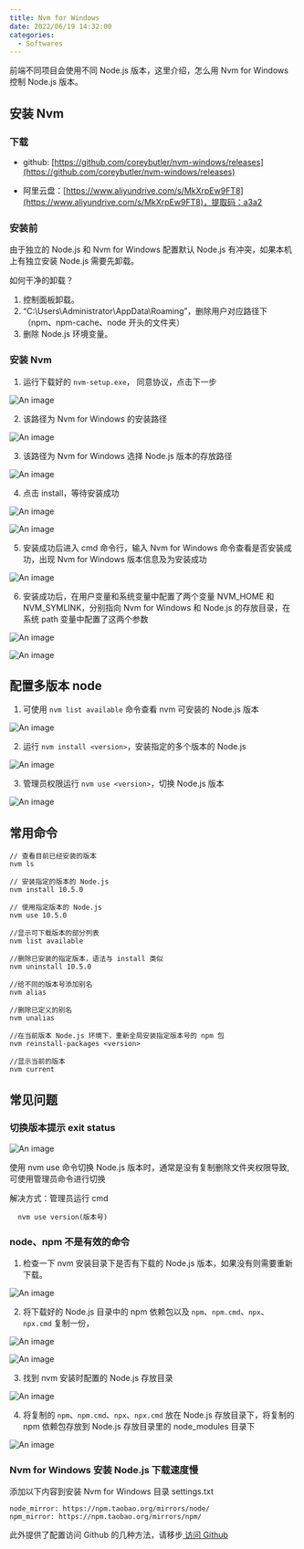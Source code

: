 ```yaml
---
title: Nvm for Windows
date: 2022/06/19 14:32:00
categories:
  - Softwares
---
```


前端不同项目会使用不同 Node.js 版本，这里介绍，怎么用 Nvm for Windows 控制 Node.js 版本。

## 安装 Nvm

### 下载

- github: [https://github.com/coreybutler/nvm-windows/releases](https://github.com/coreybutler/nvm-windows/releases)

- 阿里云盘：[https://www.aliyundrive.com/s/MkXrpEw9FT8](https://www.aliyundrive.com/s/MkXrpEw9FT8)，提取码：a3a2

### 安装前

由于独立的 Node.js 和 Nvm for Windows 配置默认 Node.js 有冲突，如果本机上有独立安装 Node.js 需要先卸载。

如何干净的卸载？

1. 控制面板卸载。
2. “C:\Users\Administrator\AppData\Roaming”，删除用户对应路径下（npm、npm-cache、node 开头的文件夹）
3. 删除 Node.js 环境变量。

### 安装 Nvm

1. 运行下载好的 `nvm-setup.exe`， 同意协议，点击下一步

![An image](../../.vuepress/public/softwares/nvm/setup-start.png)

2. 该路径为 Nvm for Windows 的安装路径

![An image](../../.vuepress/public/softwares/nvm/setup-nvm.png)

3. 该路径为 Nvm for Windows 选择 Node.js 版本的存放路径

![An image](../../.vuepress/public/softwares/nvm/setup-node.png)

4. 点击 install，等待安装成功

![An image](../../.vuepress/public/softwares/nvm/setup-end.png)

![An image](../../.vuepress/public/softwares/nvm/setup-finish.png)

5. 安装成功后进入 cmd 命令行，输入 Nvm for Windows 命令查看是否安装成功，出现 Nvm for Windows 版本信息及为安装成功

![An image](../../.vuepress/public/softwares/nvm/nvm-v.png)

6. 安装成功后，在用户变量和系统变量中配置了两个变量 NVM_HOME 和 NVM_SYMLINK，分别指向 Nvm for Windows 和 Node.js 的存放目录，在系统 path 变量中配置了这两个参数

![An image](../../.vuepress/public/softwares/nvm/environment.png)

![An image](../../.vuepress/public/softwares/nvm/environment-path.png)

## 配置多版本 node

1. 可使用 `nvm list available` 命令查看 nvm 可安装的 Node.js 版本

![An image](../../.vuepress/public/softwares/nvm/nvm-list-available.png)

2. 运行 `nvm install <version>`，安装指定的多个版本的 Node.js

![An image](../../.vuepress/public/softwares/nvm/nvm-install.png)

3. 管理员权限运行 `nvm use <version>`，切换 Node.js 版本

![An image](../../.vuepress/public/softwares/nvm/nvm-use.png)

## 常用命令

```
// 查看目前已经安装的版本
nvm ls

// 安装指定的版本的 Node.js
nvm install 10.5.0

// 使用指定版本的 Node.js
nvm use 10.5.0

//显示可下载版本的部分列表
nvm list available

//删除已安装的指定版本，语法与 install 类似
nvm uninstall 10.5.0

//给不同的版本号添加别名
nvm alias

//删除已定义的别名
nvm unalias

//在当前版本 Node.js 环境下，重新全局安装指定版本号的 npm 包
nvm reinstall-packages <version>

//显示当前的版本
nvm current
```

## 常见问题

### 切换版本提示 exit status

![An image](../../.vuepress/public/softwares/nvm/nvm-use-error.png)

使用 nvm use 命令切换 Node.js 版本时，通常是没有复制删除文件夹权限导致,可使用管理员命令进行切换

解决方式：管理员运行 cmd

```
  nvm use version(版本号)
```

### node、npm 不是有效的命令

1. 检查一下 nvm 安装目录下是否有下载的 Node.js 版本，如果没有则需要重新下载。

![An image](../../.vuepress/public/softwares/nvm/nvm.png)

2. 将下载好的 Node.js 目录中的 npm 依赖包以及 `npm`、`npm.cmd`、`npx`、`npx.cmd` 复制一份，

![An image](../../.vuepress/public/softwares/nvm/node_modules.png)

![An image](../../.vuepress/public/softwares/nvm/cmd.png)

3. 找到 nvm 安装时配置的 Node.js 存放目录

![An image](../../.vuepress/public/softwares/nvm/app-data.png)

4. 将复制的 `npm`、`npm.cmd`、`npx`、`npx.cmd` 放在 Node.js 存放目录下，将复制的 npm 依赖包存放到 Node.js 存放目录里的 node_modules 目录下

![An image](../../.vuepress/public/softwares/nvm/npm.png)

### Nvm for Windows 安装 Node.js 下载速度慢

添加以下内容到安装 Nvm for Windows 目录 settings.txt

```
node_mirror: https://npm.taobao.org/mirrors/node/
npm_mirror: https://npm.taobao.org/mirrors/npm/
```

此外提供了配置访问 Github 的几种方法，请移步[ 访问 Github ](../environment/github.md)
